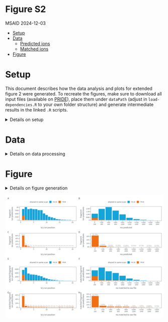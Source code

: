# Figure S2
MSAID
2024-12-03

- [Setup](#setup)
- [Data](#data)
  - [Predicted ions](#predicted-ions)
  - [Matched ions](#matched-ions)
- [Figure](#figure)

# Setup

This document describes how the data analysis and plots for extended
figure 2 were generated. To recreate the figures, make sure to download
all input files (available on
[PRIDE](https://www.ebi.ac.uk/pride/archive?keyword=PXD053241)), place
them under `dataPath` (adjust in `load-dependencies.R` to your own
folder structure) and generate intermediate results in the linked `.R`
scripts.

<details>
<summary>
Details on setup
</summary>

``` r
suppressMessages(source(here::here("scripts/load-dependencies.R")))

path <- file.path(here::here(), "figure-S2-shared-ions")
figurePath <- file.path(dataPath, "data/figure-S2")
```

</details>

# Data

<details>
<summary>
Details on data processing
</summary>

## Predicted ions

[R code to generate input files `LFQhuman-pred-pos.csv` and
`LFQhuman-pred-bins.csv`](predictions.R)

``` r
count_pos <- fread(file.path(figurePath, "LFQhuman-pred-pos.csv"))

p_ion_pred_pos_abs <-
  ggplot(count_pos, aes(x=position, y=N, fill=is_ptm_pred_shared)) +
  geom_bar(stat="identity") +
  scale_fill_manual("shared in same scan", values = c(msaid_blue, msaid_orange)) +
  scale_y_continuous(labels = label_number(scale_cut = cut_short_scale())) +
  xlab("b/y ion position") + ylab("fragment\nion predictions") +
  theme(legend.position = "top")

p_ion_pred_pos_rel <-
  ggplot(count_pos[is_ptm_pred_shared==T],
         aes(x=position, y=N_rel, label=N_rel_label)) +
  geom_bar(stat="identity", fill=msaid_orange) +
  geom_text(aes(y=N_rel+max(N_rel)*0.1), size=5/.pt,
            color=msaid_darkgray, family="Montserrat Light") +
  scale_y_continuous(labels = label_percent(),
                     limits = c(0, count_pos[is_ptm_pred_shared==T, max(N_rel)]*1.15)) +
  xlab("b/y ion position") + ylab("fragment\nion predictions")


#plot 200 mz-bins
count_200 <- fread(file.path(figurePath, "LFQhuman-pred-bins.csv"))
mz_lab <- count_200[, paste0(c(0, 0, paste0(">", as.character(mz_ms2_200)[1:(.N-2)])), "-\n", mz_ms2_200)]
count_200[, mzMatch_label := factor(mzMatch_label, unique(mz_lab))]

p_ion_pred_200_abs <-
  ggplot(count_200, aes(x=mzMatch_label, y=N, fill=is_ptm_pred_shared)) +
  geom_bar(stat="identity") +
  scale_fill_manual("shared in same scan", values = c(msaid_blue, msaid_orange)) +
  scale_y_continuous(labels = label_number(scale_cut = cut_short_scale())) +
  xlab("mz predicted") + ylab("fragment\nion predictions") +
  theme(legend.position = "top")

p_ion_pred_200_rel <-
  ggplot(count_200[is_ptm_pred_shared==T],
         aes(x=mzMatch_label, y=N_rel, label=N_rel_label)) +
  geom_bar(stat="identity", fill=msaid_orange) +
  geom_text(aes(y=N_rel+max(N_rel)*0.1), size=6/.pt,
            color=msaid_darkgray, family="Montserrat Light") +
  scale_y_continuous(labels = label_percent(),
                     limits = c(0, count_200[is_ptm_pred_shared==T, max(N_rel)]*1.15)) +
  xlab("mz predicted") + ylab("fragment\nion predictions")
```

## Matched ions

[R code to generate input files `LFQhuman-match-pos.csv` and
`LFQhuman-match-bins.csv`](predictions.R)

``` r
#plot positions
count_pos <- fread(file.path(figurePath, "LFQhuman-match-pos.csv"))

p_ion_shared_pos_abs <-
  ggplot(count_pos, aes(x=position, y=N, fill=is_ptm_match_shared)) +
  geom_bar(stat="identity") +
  scale_fill_manual("shared in same scan", values = c(msaid_blue, msaid_orange)) +
  scale_y_continuous(labels = label_number(scale_cut = cut_short_scale())) +
  xlab("b/y ion position") + ylab("matched fragment\nion predictions") +
  theme(legend.position = "top")

p_ion_shared_pos_rel <-
  ggplot(count_pos[is_ptm_match_shared==T],
         aes(x=position, y=N_rel, label=N_rel_label)) +
  geom_bar(stat="identity", fill=msaid_orange) +
  geom_text(aes(y=N_rel+max(N_rel)*0.1), size=5/.pt,
            color=msaid_darkgray, family="Montserrat Light") +
  scale_y_continuous(labels = label_percent(),
                     limits = c(0, count_pos[is_ptm_match_shared==T, max(N_rel)]*1.15)) +
  xlab("b/y ion position") + ylab("matched fragment\nion predictions")


#plot 200 mz-bins
count_200 <- fread(file.path(figurePath, "LFQhuman-match-bins.csv"))
mz_lab <- count_200[, paste0(c(0, 0, paste0(">", as.character(mzMatch_200)[1:(.N-2)])), "-\n", mzMatch_200)]
count_200[, mzMatch_label := factor(mzMatch_label, unique(mz_lab))]

p_ion_shared_200_abs <-
  ggplot(count_200, aes(x=mzMatch_label, y=N, fill=is_ptm_match_shared)) +
  geom_bar(stat="identity") +
  scale_fill_manual("shared in same scan", values = c(msaid_blue, msaid_orange)) +
  scale_y_continuous(labels = label_number(scale_cut = cut_short_scale())) +
  xlab("mz matched to raw file") + ylab("matched fragment\nion predictions") +
  theme(legend.position = "top")

p_ion_shared_200_rel <-
  ggplot(count_200[is_ptm_match_shared==T],
         aes(x=mzMatch_label, y=N_rel, label=N_rel_label)) +
  geom_bar(stat="identity", fill=msaid_orange) +
  geom_text(aes(y=N_rel+max(N_rel)*0.1), size=6/.pt,
            color=msaid_darkgray, family="Montserrat Light") +
  scale_y_continuous(labels = label_percent(),
                     limits = c(0, count_200[is_ptm_match_shared==T, max(N_rel)]*1.15)) +
  xlab("mz matched to raw file") + ylab("matched fragment\nion predictions")
```

</details>

# Figure

<details>
<summary>
Details on figure generation
</summary>

``` r
p_ions <- p_ion_pred_pos_abs + p_ion_pred_200_abs +
  p_ion_pred_pos_rel + p_ion_pred_200_rel +
  p_ion_shared_pos_abs + p_ion_shared_200_abs +
  p_ion_shared_pos_rel + p_ion_shared_200_rel +
  plot_layout(widths = c(1, 1.25), ncol = 2) +
  plot_annotation(tag_levels = "A")

suppressWarnings(ggsave2(file.path(path, "figure-S2-shared-ions.pdf"), plot = p_ions,
                         width = 180, height = 140, units = "mm", device = cairo_pdf))
suppressWarnings(ggsave2(file.path(path, "figure-S2-shared-ions.png"), plot = p_ions,
                         width = 180, height = 140, units = "mm"))
```

</details>

![figure-S2-shared-ions](figure-S2-shared-ions.png)
